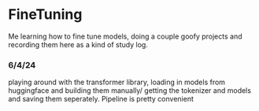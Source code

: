 # FineTuning
Me learning how to fine tune models, doing a couple goofy projects and recording them here as a kind of study log.



### 6/4/24 
playing around with the transformer library, loading in models from huggingface and building them manually/ getting the tokenizer and models and saving them seperately. Pipeline is pretty convenient
